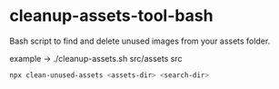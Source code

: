 # cleanup-assets-tool-bash
Bash script to find and delete unused images from your assets folder.
 
example -> ./cleanup-assets.sh src/assets src

```bash
npx clean-unused-assets <assets-dir> <search-dir>

